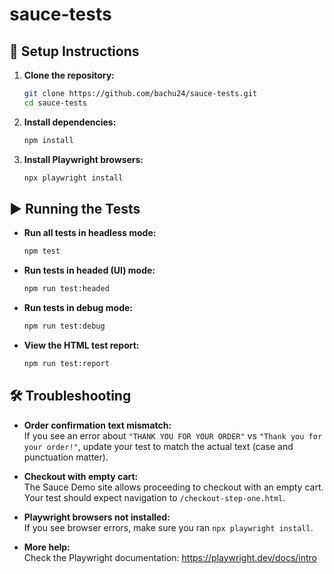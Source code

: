# sauce-tests

## 🚀 Setup Instructions

1. **Clone the repository:**
   ```bash
   git clone https://github.com/bachu24/sauce-tests.git
   cd sauce-tests
   ```

2. **Install dependencies:**
   ```bash
   npm install
   ```

3. **Install Playwright browsers:**
   ```bash
   npx playwright install
   ```

## ▶️ Running the Tests

- **Run all tests in headless mode:**
  ```bash
  npm test
  ```

- **Run tests in headed (UI) mode:**
  ```bash
  npm run test:headed
  ```

- **Run tests in debug mode:**
  ```bash
  npm run test:debug
  ```

- **View the HTML test report:**
  ```bash
  npm run test:report
  ```

## 🛠️ Troubleshooting

- **Order confirmation text mismatch:**  
  If you see an error about `"THANK YOU FOR YOUR ORDER"` vs `"Thank you for your order!"`, update your test to match the actual text (case and punctuation matter).

- **Checkout with empty cart:**  
  The Sauce Demo site allows proceeding to checkout with an empty cart. Your test should expect navigation to `/checkout-step-one.html`.

- **Playwright browsers not installed:**  
  If you see browser errors, make sure you ran `npx playwright install`.

- **More help:**  
  Check the Playwright documentation: https://playwright.dev/docs/intro
